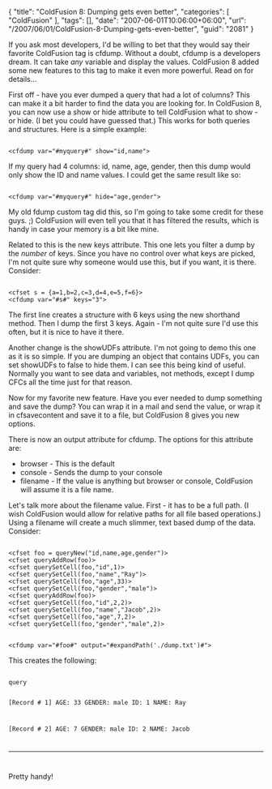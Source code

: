 {
	"title": "ColdFusion 8: Dumping gets even better",
	"categories": [
		"ColdFusion"
	],
	"tags": [],
	"date": "2007-06-01T10:06:00+06:00",
	"url": "/2007/06/01/ColdFusion-8-Dumping-gets-even-better",
	"guid": "2081"
}

If you ask most developers, I'd be willing to bet that they would say their favorite ColdFusion tag is cfdump. Without a doubt, cfdump is a developers dream. It can take <i>any</i> variable and display the values. ColdFusion 8 added some new features to this tag to make it even more powerful. Read on for details...
<!--more-->
First off - have you ever dumped a query that had a lot of columns? This can make it a bit harder to find the data you are looking for. In ColdFusion 8, you can now use a show or hide attribute to tell ColdFusion what to show - or hide. (I bet you could have guessed that.) This works for both queries and structures. Here is a simple example:

<code>
&lt;cfdump var="#myquery#" show="id,name"&gt;
</code>

If my query had 4 columns: id, name, age, gender, then this dump would only show the ID and name values. I could get the same result like so:

<code>
&lt;cfdump var="#myquery#" hide="age,gender"&gt;
</code>

My old fdump custom tag did this, so I'm going to take some credit for these guys. ;) ColdFusion will even tell you that it has filtered the results, which is handy in case your memory is a bit like mine. 

Related to this is the new keys attribute. This one lets you filter a dump by the <i>number</i> of keys. Since you have no control over what keys are picked, I'm not quite sure why someone would use this, but if you want, it is there. Consider:

<code>
&lt;cfset s = {a=1,b=2,c=3,d=4,e=5,f=6}&gt;
&lt;cfdump var="#s#" keys="3"&gt;
</code>

The first line creates a structure with 6 keys using the new shorthand method. Then I dump the first 3 keys. Again - I'm not quite sure I'd use this often, but it is nice to have it there.

Another change is the showUDFs attribute. I'm not going to demo this one as it is so simple. If you are dumping an object that contains UDFs, you can set showUDFs to false to hide them. I can see this being kind of useful. Normally you want to see data and variables, not methods, except I dump CFCs all the time just for that reason. 

Now for my favorite new feature. Have you ever needed to dump something and save the dump? You can wrap it in a mail and send the value, or wrap it in cfsavecontent and save it to a file, but ColdFusion 8 gives you new options.

There is now an output attribute for cfdump. The options for this attribute are:

<ul>
<li>browser - This is the default
<li>console - Sends the dump to your console
<li>filename - If the value is anything but browser or console, ColdFusion will assume it is a file name.
</ul>

Let's talk more about the filename value. First - it has to be a full path. (I wish ColdFusion would allow for relative paths for all file based operations.) Using a filename will create a much slimmer, text based dump of the data. Consider:

<code>
&lt;cfset foo = queryNew("id,name,age,gender")&gt;
&lt;cfset queryAddRow(foo)&gt;
&lt;cfset querySetCell(foo,"id",1)&gt;
&lt;cfset querySetCell(foo,"name","Ray")&gt;
&lt;cfset querySetCell(foo,"age",33)&gt;
&lt;cfset querySetCell(foo,"gender","male")&gt;
&lt;cfset queryAddRow(foo)&gt;
&lt;cfset querySetCell(foo,"id",2,2)&gt;
&lt;cfset querySetCell(foo,"name","Jacob",2)&gt;
&lt;cfset querySetCell(foo,"age",7,2)&gt;
&lt;cfset querySetCell(foo,"gender","male",2)&gt;

&lt;cfdump var="#foo#" output="#expandPath('./dump.txt')#"&gt;
</code>

This creates the following:

<code>
query

 
[Record # 1] 
AGE: 33 
GENDER: male 
ID: 1 
NAME: Ray
 
[Record # 2] 
AGE: 7 
GENDER: male 
ID: 2 
NAME: Jacob
 
************************************************************************************ 

</code>

Pretty handy!